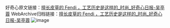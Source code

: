 好奇心原文链接：[擅长皮草的 Fendi ，工艺历史是这样的_时尚_好奇心日报-吴亭蓉](https://www.qdaily.com/articles/3263.html)
WebArchive归档链接：[擅长皮草的 Fendi ，工艺历史是这样的_时尚_好奇心日报-吴亭蓉](http://web.archive.org/web/20190623151750/https://www.qdaily.com/articles/3263.html)
![image](http://ww3.sinaimg.cn/large/007d5XDply1g3v6w93bfxj30u03kg4mr)
